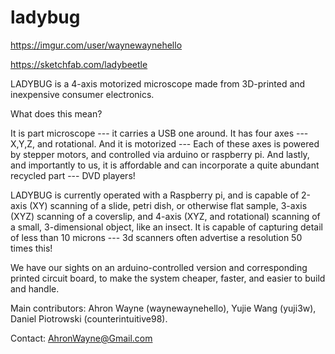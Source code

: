 # ladybug

https://imgur.com/user/waynewaynehello

https://sketchfab.com/ladybeetle

LADYBUG is a 4-axis motorized microscope made from 3D-printed and inexpensive consumer electronics.

What does this mean?

It is part microscope --- it carries a USB one around. It has four axes --- X,Y,Z, and rotational. And it is motorized --- Each of these axes is powered by stepper motors, and controlled via arduino or raspberry pi. And lastly, and importantly to us, it is affordable and can incorporate a quite abundant recycled part --- DVD players!

LADYBUG is currently operated with a Raspberry pi, and is capable of 2-axis (XY) scanning of a slide, petri dish, or otherwise flat sample, 3-axis (XYZ) scanning of a coverslip, and 4-axis (XYZ, and rotational) scanning of a small, 3-dimensional object, like an insect. It is capable of capturing detail of less than 10 microns --- 3d scanners often advertise a resolution 50 times this!

We have our sights on an arduino-controlled version and corresponding printed circuit board, to make the system cheaper, faster, and easier to build and handle.

Main contributors: Ahron Wayne (waynewaynehello), Yujie Wang (yuji3w), Daniel Piotrowski (counterintuitive98).

Contact: AhronWayne@Gmail.com 

